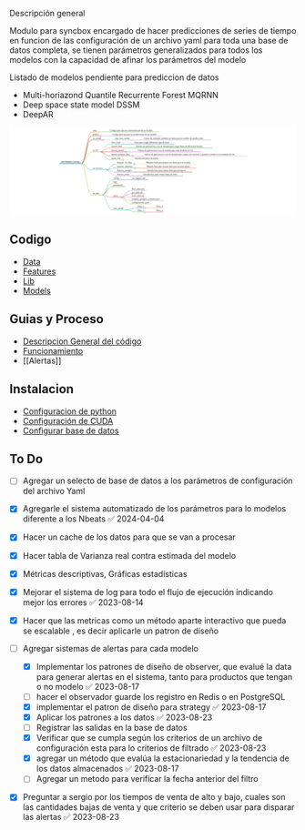 

Descripción general

Modulo para syncbox encargado de hacer predicciones de series de tiempo en funcion de las configuración de un archivo yaml para toda una base de datos completa, se tienen parámetros generalizados para todos los modelos con la capacidad de afinar los parámetros del modelo

Listado de modelos pendiente para prediccion de datos

- Multi-horiazond Quantile Recurrente Forest MQRNN
- Deep space state model DSSM
- DeepAR

![Pasted image 20230621163227.png](doc/Pasted_image_20230621163227.png)

## Codigo

- [Data](doc/Data.md)
- [Features](doc/Features.md)
- [Lib](doc/Lib.md)
- [Models](doc/Models.md)

## Guias y Proceso

- [Descripcion General del código](doc/Descripcion%20General%20del%20codigo.md)
- [Funcionamiento](doc/Funcionamiento.md)
- [[Alertas]]

## Instalacion

- [Configuracion de python](doc/Configuracion%20de%20python.md)
- [Configuración de CUDA](doc/Configuracion%20de%20CUDA.md)
- [Configurar base de datos](doc/Configurar%20base%20de%20datos.md)

## To Do

- [ ]  Agregar un selecto de base de datos a los parámetros de configuración del archivo Yaml
- [x] Agregarle el sistema automatizado de los parámetros para lo modelos diferente a los Nbeats ✅ 2024-04-04
- [x]  Hacer un cache de los datos para que se van a procesar
- [x]  Hacer tabla de Varianza real contra estimada del modelo
- [x]  Métricas descriptivas, Gráficas estadísticas
- [x] Mejorar el sistema de log para todo el flujo de ejecución indicando mejor los errores ✅ 2023-08-14
- [x]  Hacer que las metricas como un método aparte interactivo que pueda se escalable , es decir aplicarle un patron de diseño
- [ ] Agregar sistemas de alertas para cada modelo
	- [x] Implementar los patrones de diseño de observer, que evalué la data para generar alertas en el sistema, tanto para productos que tengan o no modelo ✅ 2023-08-17
	- [ ] hacer el observador guarde los registro en Redis o en PostgreSQL
	- [x] implementar el patron de diseño para strategy ✅ 2023-08-17
	- [x] Aplicar los patrones a los datos ✅ 2023-08-23
	- [ ] Registrar las salidas en la base de datos
	- [x] Verificar que se cumpla según los criterios de un archivo de configuración esta para lo criterios de filtrado ✅ 2023-08-23
	- [x] agregar un método que evalúa la estacionariedad y la tendencia de los datos almacenados ✅ 2023-08-17
	- [ ] Agregar un metodo para verificar la fecha anterior del filtro
- [x] Preguntar a sergio por los tiempos de venta de alto y bajo, cuales son las cantidades bajas de venta y que criterio se deben usar para disparar las alertas ✅ 2023-08-23

